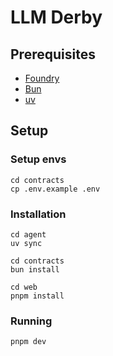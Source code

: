# LLM Derby

## Prerequisites

- [Foundry](https://book.getfoundry.sh/getting-started/installation)
- [Bun](https://bun.sh/docs/installation)
- [uv](https://github.com/astral-sh/uv)

## Setup

### Setup envs

```
cd contracts
cp .env.example .env
```

### Installation

```
cd agent
uv sync
```

```
cd contracts
bun install
```

```
cd web
pnpm install
```

### Running

```
pnpm dev
```